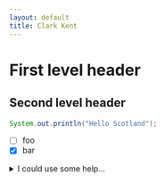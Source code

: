 ```yaml
---
layout: default
title: Clark Kent
---
```


First level header
==================

Second level header
------

~~~ java
System.out.println("Hello Scotland");
~~~

- [ ] foo
- [x] bar

<details>
<summary>I could use some help...</summary>
<p>

``` java
public class Order
{
    public int OrderId { get; set; }
    public int CustomerId { get; set; }

    public List<int> Products { get; set; }
}
```

</p>
</details>  
